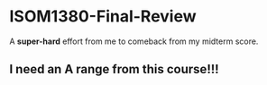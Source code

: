 # ISOM1380-Final-Review
A __super-hard__ effort from me to comeback from my midterm score.

## I need an A range from this course!!!
